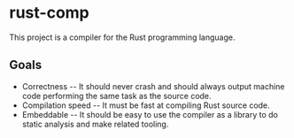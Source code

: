 # rust-comp

This project is a compiler for the Rust programming language.

## Goals

* Correctness -- It should never crash and should always output machine code
  performing the same task as the source code.
* Compilation speed -- It must be fast at compiling Rust source code.
* Embeddable -- It should be easy to use the compiler as a library to do static
  analysis and make related tooling.
